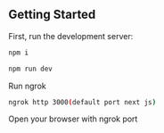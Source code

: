 ## Getting Started

First, run the development server:

```bash
npm i

npm run dev
```

Run ngrok
```bash
ngrok http 3000(default port next js)
```
Open your browser with ngrok port
